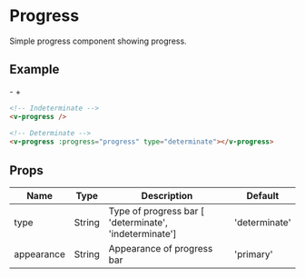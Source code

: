 # Progress <badge text="stable" />
Simple progress component showing progress.


## Example
<div class="p-3 border rounded-2 my-3 flex flex-column">
  <!-- Indeterminated -->
  <v-progress class="mb-5"></v-progress>
  
  <!-- Determinated -->
  <v-progress class="mb-3" :progress="progress" type="determinate"></v-progress>
  
  <div>
    <v-button size="2" :disabled="progress === 0" @click.native="decrease">-</v-button>
    <v-button size="2" :disabled="progress === 100" @click.native="increase">+</v-button>
  </div>
</div>

```html
<!-- Indeterminate -->
<v-progress />
  
<!-- Determinate -->
<v-progress :progress="progress" type="determinate"></v-progress>
```

## Props
Name       | Type     | Description | Default
---------- | -------- | ----------- | ---------
type       | String   | Type of progress bar [ 'determinate', 'indeterminate'] | 'determinate'
appearance | String   | Appearance of progress bar  | 'primary'

<script>
export default {
  data() {
    return { progress: 10 };
  },
  methods: {
    increase() {
      if (this.progress < 100) {
        this.progress = this.progress + 5;
      }
    },
    decrease() {
      if (this.progress > 0) {
        this.progress = this.progress - 5;
      }
    },
  },
};
</script>
